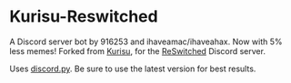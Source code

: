 # Kurisu-Reswitched
A Discord server bot by 916253 and ihaveamac/ihaveahax. Now with 5% less memes! Forked from [Kurisu](https://github.com/nh-server/Kurisu), for the [ReSwitched](https://reswitched.tech/start) Discord server.

Uses [discord.py](https://github.com/Rapptz/discord.py). Be sure to use the latest version for best results.
